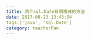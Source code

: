```yaml
---
title: 两个sql.Date日期相减的方法
date: 2017-08-23 13:43:54
tags:['java', 'sql.Date']
category: teacherPan
---
```

